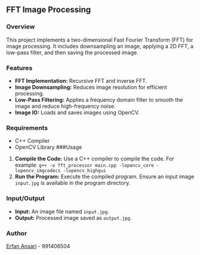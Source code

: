 ## FFT Image Processing
### Overview
This project implements a two-dimensional Fast Fourier Transform (FFT) for image processing. It includes downsampling an image, applying a 2D FFT, a low-pass filter, and then saving the processed image.

### Features
- **FFT Implementation:** Recursive FFT and inverse FFT.
- **Image Downsampling:** Reduces image resolution for efficient processing.
- **Low-Pass Filtering:** Applies a frequency domain filter to smooth the image and reduce high-frequency noise.
- **Image IO:** Loads and saves images using OpenCV.
### Requirements
- C++ Compiler
- OpenCV Library
###Usage
1. **Compile the Code:** Use a C++ compiler to compile the code. For example: `g++ -o fft_processor main.cpp -lopencv_core -lopencv_imgcodecs -lopencv_highgui`
2. **Run the Program:** Execute the compiled program. Ensure an input image `input.jpg` is available in the program directory.
### Input/Output
- **Input:** An image file named `input.jpg`.
- **Output:** Processed image saved as `output.jpg`.
### Author
[Erfan Ansari](https://github.com/erfanansari) - 991406504

